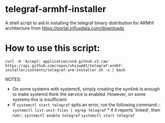 # telegraf-armhf-installer
A shell script to aid in installing the telegraf binary distribution for ARMhf architecture from https://portal.influxdata.com/downloads

# How to use this script:
~~~~
curl -H 'Accept: application/vnd.github.v3.raw' https://api.github.com/repos/vhsjwp01/telegraf-armhf-installer/contents/telegraf-arm-installer.sh -s | bash
~~~~

NOTES:
* On some systems with systemctl, simply creating the symlink is enough to make systemd think the service is enabled.  However, on some systems this is insufficient
* If ``systemctl start telegraf`` spits an error, run the following command:::
        ``systemctl list-unit-files | egrep telegraf``
        *  if it reports 'linked', then run:::
                ``systemctl enable telegraf``
                ``systemctl start telegraf``


